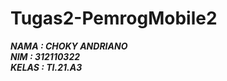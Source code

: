 # Tugas2-PemrogMobile2
***NAMA : CHOKY ANDRIANO*** <br/>
***NIM : 312110322*** <br/>
***KELAS : TI.21.A3*** <br/>
